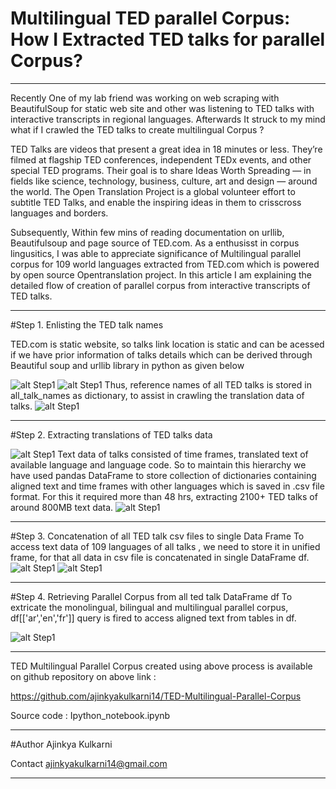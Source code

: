 # Multilingual TED parallel Corpus: How I Extracted TED talks for parallel Corpus?
----------------------------------------------------------------------------------------
Recently One of my lab friend was working on web scraping with BeautifulSoup for static web site and other was listening to TED talks with interactive transcripts in regional languages. Afterwards It struck to my mind what if I crawled the TED talks to create multilingual Corpus ?

TED Talks are videos that present a great idea in 18 minutes or less. They’re filmed at flagship TED conferences, independent TEDx events, and other special TED programs. Their goal is to share Ideas Worth Spreading — in fields like science, technology, business, culture, art and design — around the world. The Open Translation Project is a global volunteer effort to subtitle TED Talks, and enable the inspiring ideas in them to crisscross languages and borders.

Subsequently, Within few mins of reading documentation on urllib, Beautifulsoup and page source of TED.com. As a enthusisst in corpus lingusitics, I was able to appreciate significance of Multilingual parallel corpus for 109 world languages extracted from TED.com which is powered by open source Opentranslation project. In this article I am explaining the detailed flow of creation of parallel corpus from interactive transcripts of TED talks.

----------------------------------------------------------------------------------------

#Step 1. Enlisting the TED talk names

TED.com is static website, so talks link location is static and can be acessed if we have prior information of talks details which can be derived through Beautiful soup and urllib library in python as given below

![alt Step1](https://github.com/ajinkyakulkarni14/How-I-Extracted-TED-talks-for-parallel-Corpus-/blob/master/Img/1.png)
![alt Step1](https://github.com/ajinkyakulkarni14/How-I-Extracted-TED-talks-for-parallel-Corpus-/blob/master/Img/2.png)
Thus, reference names of all TED talks is stored in all_talk_names as dictionary, to assist in crawling the translation data of talks.
![alt Step1](https://github.com/ajinkyakulkarni14/How-I-Extracted-TED-talks-for-parallel-Corpus-/blob/master/Img/3.png)

-----------------------------------------------------------------------------------------
#Step 2. Extracting translations of TED talks data

![alt Step1](https://github.com/ajinkyakulkarni14/How-I-Extracted-TED-talks-for-parallel-Corpus-/blob/master/Img/4.png)
Text data of talks consisted of time frames, translated text of available language and language code. So to maintain this hierarchy we have used pandas DataFrame to store collection of dictionaries containing aligned text and time frames with other languages which is saved in .csv file format. For this it required more than 48 hrs, extracting 2100+ TED talks of around 800MB text data.
![alt Step1](https://github.com/ajinkyakulkarni14/How-I-Extracted-TED-talks-for-parallel-Corpus-/blob/master/Img/5.png)

------------------------------------------------------------------------------------------

#Step 3. Concatenation of all TED talk csv files to single Data Frame
To access text data of 109 languages of all talks , we need to store it in unified frame, for that all data in csv file is concatenated in single DataFrame df.
![alt Step1](https://github.com/ajinkyakulkarni14/How-I-Extracted-TED-talks-for-parallel-Corpus-/blob/master/Img/6.png)
![alt Step1](https://github.com/ajinkyakulkarni14/How-I-Extracted-TED-talks-for-parallel-Corpus-/blob/master/Img/7.png)

-------------------------------------------------------------------------------------------

#Step 4. Retrieving Parallel Corpus from all ted talk DataFrame df
To extricate the monolingual, bilingual and  multilingual parallel corpus, df[['ar','en','fr']] query is fired to access aligned text from tables in df.

![alt Step1](https://github.com/ajinkyakulkarni14/How-I-Extracted-TED-talks-for-parallel-Corpus-/blob/master/Img/8.png)

-------------------------------------------------------------------------------------------

TED Multilingual Parallel Corpus created using above process is available on github repository on above link :

https://github.com/ajinkyakulkarni14/TED-Multilingual-Parallel-Corpus

Source code : Ipython_notebook.ipynb

---------------------------------------------------------------------------------------------

#Author
Ajinkya Kulkarni

Contact
ajinkyakulkarni14@gmail.com

----------------------------------------------------------------------------------------------





